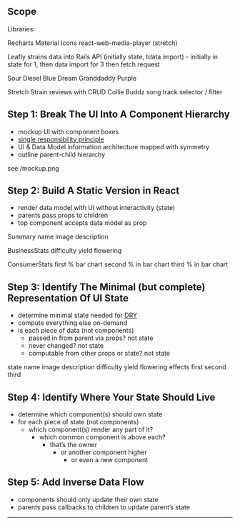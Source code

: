 ## Scope

Libraries: 

Recharts
Material Icons
react-web-media-player (stretch)

Leafly strains data into Rails API (initially state, tdata import)
	- initially in state for 1, then data import for 3 then fetch request

Sour Diesel
Blue Dream
Granddaddy Purple

Stretch
Strain reviews with CRUD
Collie Buddz song track selector / filter

## Step 1: Break The UI Into A Component Hierarchy

* mockup UI with component boxes
* [single responsibility principle](https://en.wikipedia.org/wiki/Single-responsibility_principle)
* UI & Data Model information architecture mapped with symmetry 
* outline parent-child hierarchy

see /mockup.png

## Step 2: Build A Static Version in React

* render data model with UI without interactivity (state)
* parents pass props to children
* top component accepts data model as prop

Summary
	name
	image
	description

BusinessStats
	difficulty
	yield
	flowering

ConsumerStats
	first % bar chart
	second % in bar chart
	third % in bar chart

## Step 3: Identify The Minimal (but complete) Representation Of UI State

* determine minimal state needed for [DRY](https://en.wikipedia.org/wiki/Don%27t_repeat_yourself)
* compute everything else on-demand
* is each piece of data (not components)
  * passed in from parent via props? not state
  * never changed? not state
  * computable from other props or state? not state

state
	name
	image
	description
	difficulty
	yield
	flowering
	effects
		first
		second
		third

## Step 4: Identify Where Your State Should Live

* determine which component(s) should own state
* for each piece of state (not components)
  * which component(s) render any part of it?
      * which common component is above each?
          * that’s the owner
              * or another component higher
                  * or even a new component

## Step 5: Add Inverse Data Flow

* components should only update their own state
* parents pass callbacks to children to update parent’s state

---
